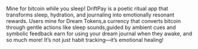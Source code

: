 Mine for bitcoin while you sleep! DriftPay is a poetic ritual app that transforms sleep, hydration, and journaling into emotionally resonant rewards. Users mine for Dream Tokens,a currency that converts bitcoin through gentle actions like sleep sounds,guided by ambient cues and symbolic feedback earn for using your dream journal when they awake, and so much more! It’s not just habit tracking—it’s emotional healing!
